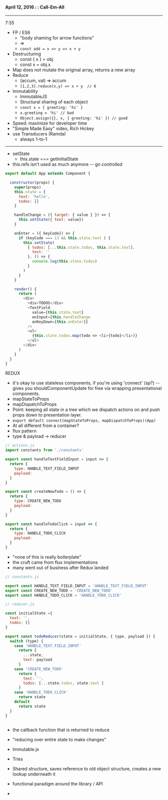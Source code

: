 #### April 12, 2016 : : Call-Em-All
- - - - - - - - - -

7:35

- FP / ES6
  - "body shaming for arrow functions"
  - =>
  - `const add = x => y => x + y`
- Destructuring
  - const { x } = obj
  - const x = obj.x
- Map does not mutate the original array, returns a new array
- Reduce
  - (accum, val) => accum
  - `[1,2,3].reduce(x,y) => x + y  // 6`
- Immutability
  - ImmutableJS
  - Structural sharing of each object
  - `const x = { greeting: 'hi' }`
  - `x.greeting = 'hi' // bad`
  - `Object.assign({}, x, { greeting: 'hi' }) // good`
- Speed: maximize for developer time
- "Simple Made Easy" video, Rich Hickey
- use Transducers (Ramda)
  - always 1-to-1


- - - - - - - - -

- setState
  - this.state === getInitialState
- this.refs isn't used as much anymore -- go _controlled_


```js
export default App extends Component {

  constructor(props) {
    super(props)
    this.state = {
      text: 'hello',
      todos: []
    }

    handleChange = ({ target: { value } }) => {
      this.setState({ text: value})
    }

    onEnter = ({ keyCode}) => {
      if (keyCode === 13 && this.state.text ) {
        this.setState(
          { todos: [...this.state.todos, this.state.text],
            text: ''
          }, () => {
            console.log(this.state.todos)
          }
        )
      }
    }

    render() {
      return (
        <div>
          <div>TODOS</div>
          <TextField
            value={this.state.text}
            onInput={this.handleChange
            onKeyDown={this.onEnter}}
          />
          <ul>
            {this.state.todos.map(todo => <li>{todo}</li>)}
          </ul>
        </div>
      )
    }
  }
}

```

REDUX
- it's okay to use stateless components, if you're using 'connect' (sp?) -- gives you shouldComponentUpdate for free via wrapping presentational components.
- mapStateToProps
- mapDispatchToProps
- Point: keeping all state in a tree which we dispatch actions on and push props down to presentation layer.
- `export default connect(mapStateToProps, mapDispatchToProps)(App)`
- At all different from a container?
- flux pattern
- type & payload -> reducer

```js
// actions.js
import constants from './constants'

export const handleTextFieldInput = input => {
  return {
    type: HANDLE_TEXT_FIELD_INPUT
    payload:
  }
}

export const createNewTodo = () => {
  return {
    type: CREATE_NEW_TODO
    payload:
  }
}

export const handleTodoClick = input => {
  return {
    type: HANDLE_TODO_CLICK
    payload:
  }
}

```
- "none of this is really boilerplate"
- the cruft came from flux implementations
- many went out of business after Redux landed

```js
// constants.js

export const HANDLE_TEXT_FIELD_INPUT = 'HANDLE_TEXT_FIELD_INPUT'
export const CREATE_NEW_TODO = 'CREATE_NEW_TODO'
export const HANDLE_TODO_CLICK = 'HANDLE_TODO_CLICK'

```

```js
// reducer.js

const initialState ={
  text: '',
  todos: []
}

export const todoReducer(state = initialState, { type, payload }) {
  switch (type) {
    case 'HANDLE_TEXT_FIELD_INPUT'
      return {
        ...state,
        text: payload
      }
    case 'CREATE_NEW_TODO'
      return {
        text: '',
        todos: [...state.todos, state.text ]
      }
    case 'HANDLE_TODO_CLICK'
      return state
    default
      return state
  }
}



```
- the callback function that is returned to reduce
- "reducing over entire state to make changes"


- Immutable.js
- Tries
- Shared structure, saves reference to old object structure, creates a new lookup underneath it
- functional paradigm around the library / API
-
